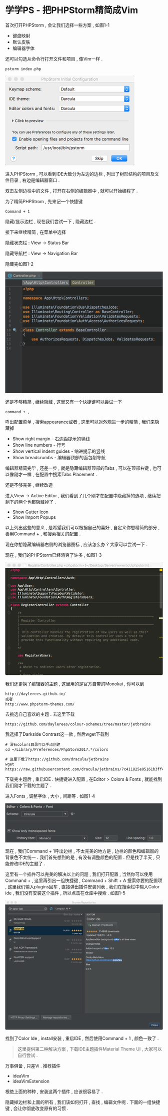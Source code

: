 # 学学PS - 把PHPStorm精简成Vim

首次打开PHPStorm , 会让我们选择一些方案 , 如图1-1

* 键盘映射
* 默认皮肤
* 编辑器字体

还可以勾选从命令行打开文件和项目 , 像Vim一样 .

```
pstorm index.php
```

![](/assets/1-1.png)

进入PHPStorm , 可以看到IDE大致分为左边的边栏 , 列出了树形结构的项目及文件目录 , 右边是编辑器窗口 .

双击左侧边栏中的文件 , 打开在右侧的编辑器中 , 就可以开始编程了 .

为了精简PHPStrom , 先来记一个快捷键

```
Command + 1
```

隐藏/显示边栏 , 现在我们尝试一下 , 隐藏边栏 .

接下来继续精简 , 在菜单中选择

隐藏状态栏 : View -&gt; Status Bar

隐藏导航栏 : View -&gt; Navigation Bar

隐藏完如图1-2

![](/assets/1-2.png)

还是不够精简 , 继续隐藏 , 这里又有一个快捷键可以尝试一下

```
command + ,
```

呼出配置菜单 , 搜索appearance或者 , 这里可以对外观进一步的精简 , 我们来隐藏掉

* Show right margin - 右边距提示的竖线
* Show line numbers - 行号
* Show vertical indent guides - 缩进提示的竖线
* Show breadcrumbs - 编辑器顶部的面包削导航

编辑器精简完毕 , 还差一步 , 就是隐藏编辑器顶部的Tabs , 可以在顶部右键 , 也可以像刚才一样 , 在配置中搜索Tabs Placement .

还是不够完美 , 继续改造

进入View -&gt; Active Editor , 我们看到了几个刚才在配置中隐藏掉的选项 , 继续把剩下的两个也都隐藏掉了 .

* Show Gutter Icon
* Show Import Popups

以上列出这些的意义 , 是希望我们可以根据自己的喜好 , 自定义你想精简的部分 , 善用Command + , 和搜索相关的配置 .

现在你想隐藏编辑器右侧的浏览器图标 , 应该怎么办 ? 大家可以尝试一下 .

现在 , 我们的PHPStorm已经清爽了许多 , 如图1-3

![](/assets/1-3.png)

我们还更换了编辑器的主题 , 这里用的是官方自带的Monokai , 你可以到

```
http://daylerees.github.io/
或者
http://www.phpstorm-themes.com/
```

去挑选自己喜欢的主题 . 去这里下载

```
https://github.com/daylerees/colour-schemes/tree/master/jetbrains
```

我选择了Darkside Contrast这一款 , 然后wget下载到

```
# 没有colors目录可以手动创建
cd ~/Library/Preferences/PhpStorm2017.*/colors
```

```
# 这里下载了https://github.com/dracula/jetbrains
wget https://raw.githubusercontent.com/dracula/jetbrains/7c411825e05161b3ff408db98b45d298730d4419/Dracula.icls
```

下载完主题后 , 重启IDE . 快捷键进入配置 , 在Editor &gt; Colors & Fonts , 就能找到我们刚才下载的主题了 .

进入Fonts , 调整字体 , 大小 , 间距等 . 如图1-4

![](/assets/1-4.png)

现在 , 我们Command + 1呼出边栏 , 不太完美的地方是 , 边栏的颜色和编辑器的背景色不太统一 . 我们首先想到的是 , 有没有调整颜色的配置 . 但是找了半天 , 只能修改IDE的主题了 .

这里有一个插件可以完美的解决以上的问题 , 我们打开配置 , 当然你可以使用Command + , 这里再引出一组快捷键 , Command + Shift + A 搜索你要的配置项 , 这里我们输入plugins回车 , 直接弹出插件安装列表 , 我们在搜索栏中输入Color ide , 我们没有安装这个插件 , 所以点击在仓库中搜索 . 如图1-5

![](/assets/1-5.png)

找到了Color Ide , install安装 , 重启IDE , 然后使用Command + 1 , 颜色一致了 .

> 这里提供第二种解决方案 , 下载IDE主题插件Material Theme UI , 大家可以自行尝试 .

万事俱备 , 只差Vi . 推荐插件

* ideaVim
* ideaVimExtension

根绝上面的种种 , 安装这两个插件 , 应该很容易了 . 

隐藏掉边栏和上面的所有 , 我们该如何打开 , 查找 , 编辑文件呢 . 下面的一组快捷键 , 会让你彻底改变原有的习惯 .


